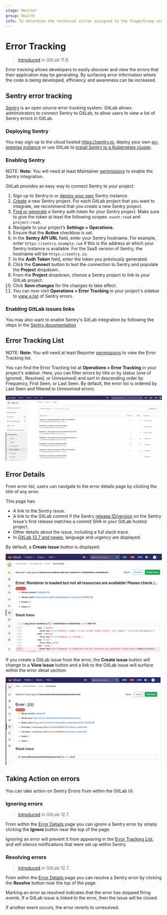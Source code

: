 ```yaml
---
stage: Monitor
group: Health
info: To determine the technical writer assigned to the Stage/Group associated with this page, see https://about.gitlab.com/handbook/engineering/ux/technical-writing/#designated-technical-writers
---
```


# Error Tracking

> [Introduced](https://gitlab.com/groups/gitlab-org/-/epics/169) in GitLab 11.8.

Error tracking allows developers to easily discover and view the errors that their application may be generating. By surfacing error information where the code is being developed, efficiency and awareness can be increased.

## Sentry error tracking

[Sentry](https://sentry.io/) is an open source error tracking system. GitLab allows administrators to connect Sentry to GitLab, to allow users to view a list of Sentry errors in GitLab.

### Deploying Sentry

You may sign up to the cloud hosted <https://sentry.io>, deploy your own [on-premise instance](https://docs.sentry.io/server/installation/) or use GitLab to [install Sentry to a Kubernetes cluster](../../clusters/applications.md#install-sentry-using-gitlab-cicd).

### Enabling Sentry

NOTE: **Note:**
You will need at least Maintainer [permissions](../../permissions.md) to enable the Sentry integration.

GitLab provides an easy way to connect Sentry to your project:

1. Sign up to Sentry.io or [deploy your own](#deploying-sentry) Sentry instance.
1. [Create](https://docs.sentry.io/guides/integrate-frontend/create-new-project/) a new Sentry project. For each GitLab project that you want to integrate, we recommend that you create a new Sentry project.
1. [Find or generate](https://docs.sentry.io/api/auth/) a Sentry auth token for your Sentry project.
   Make sure to give the token at least the following scopes: `event:read` and `project:read`.
1. Navigate to your project’s **Settings > Operations**.
1. Ensure that the **Active** checkbox is set.
1. In the **Sentry API URL** field, enter your Sentry hostname. For example, enter `https://sentry.example.com` if this is the address at which your Sentry instance is available. For the SaaS version of Sentry, the hostname will be `https://sentry.io`.
1. In the **Auth Token** field, enter the token you previously generated.
1. Click the **Connect** button to test the connection to Sentry and populate the **Project** dropdown.
1. From the **Project** dropdown, choose a Sentry project to link to your GitLab project.
1. Click **Save changes** for the changes to take effect.
1. You can now visit **Operations > Error Tracking** in your project's sidebar to [view a list](#error-tracking-list) of Sentry errors.

### Enabling GitLab issues links

You may also want to enable Sentry's GitLab integration by following the steps in the [Sentry documentation](https://docs.sentry.io/workflow/integrations/global-integrations/#gitlab)

## Error Tracking List

NOTE: **Note:**
You will need at least Reporter [permissions](../../permissions.md) to view the Error Tracking list.

You can find the Error Tracking list at **Operations > Error Tracking** in your project's sidebar.
Here, you can filter errors by title or by status (one of Ignored , Resolved, or Unresolved) and sort in descending order by Frequency, First Seen, or Last Seen. By default, the error list is ordered by Last Seen and filtered to Unresolved errors.

![Error Tracking list](img/error_tracking_list_v12_6.png)

## Error Details

From error list, users can navigate to the error details page by clicking the title of any error.

This page has:

- A link to the Sentry issue.
- A link to the GitLab commit if the Sentry [release ID/version](https://docs.sentry.io/workflow/releases/?platform=javascript#configure-sdk) on the Sentry Issue's first release matches a commit SHA in your GitLab hosted project.
- Other details about the issue, including a full stack trace.
- In [GitLab 12.7 and newer](https://gitlab.com/gitlab-org/gitlab/issues/36246), language and urgency are displayed.

By default, a **Create issue** button is displayed:

![Error Details without Issue Link](img/error_details_v12_7.png)

If you create a GitLab issue from the error, the **Create issue** button will change to a **View issue** button and a link to the GitLab issue will surface within the error detail section:

![Error Details with Issue Link](img/error_details_with_issue_v12_8.png)

## Taking Action on errors

You can take action on Sentry Errors from within the GitLab UI.

### Ignoring errors

> [Introduced](https://gitlab.com/gitlab-org/gitlab/issues/39665) in GitLab 12.7.

From within the [Error Details](#error-details) page you can ignore a Sentry error by simply clicking the **Ignore** button near the top of the page.

Ignoring an error will prevent it from appearing in the [Error Tracking List](#error-tracking-list), and will silence notifications that were set up within Sentry.

### Resolving errors

> [Introduced](https://gitlab.com/gitlab-org/gitlab/issues/39825) in GitLab 12.7.

From within the [Error Details](#error-details) page you can resolve a Sentry error by
clicking the **Resolve** button near the top of the page.

Marking an error as resolved indicates that the error has stopped firing events. If a GitLab issue is linked to the error, then the issue will be closed.

If another event occurs, the error reverts to unresolved.
